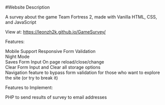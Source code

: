 #Website Description

A survey about the game Team Fortress 2, made with Vanilla HTML, CSS, and JavaScript

View at: https://leonzh2k.github.io/GameSurvey/

Features:


Mobile Support
Responsive
Form Validation <br />
Night Mode <br />
Saves Form Input On page reload/close/change <br />
Clear Form Input and Clear all storage options <br />
Navigation feature to bypass form validation for those who want to explore the site (or try to break it)


Features to Implement:

PHP to send results of survey to email addresses
 
